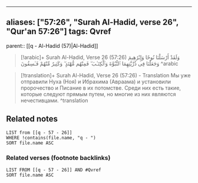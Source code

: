 
---
aliases: ["57:26", "Surah Al-Hadid, verse 26", "Qur'an 57:26"]
tags: Qvref
---

parent:: [[q - Al-Hadid (57)|Al-Hadid]]

> [!arabic]+ Surah Al-Hadid, Verse 26 (57:26)
> <span class="quran-arabic">وَلَقَدْ أَرْسَلْنَا نُوحًا وَإِبْرَٰهِيمَ وَجَعَلْنَا فِى ذُرِّيَّتِهِمَا ٱلنُّبُوَّةَ وَٱلْكِتَـٰبَ ۖ فَمِنْهُم مُّهْتَدٍ ۖ وَكَثِيرٌ مِّنْهُمْ فَـٰسِقُونَ</span>
^arabic

> [!translation]+ Surah Al-Hadid, Verse 26 (57:26) - Translation
> Мы уже отправили Нуха (Ноя) и Ибрахима (Авраама) и установили пророчество и Писание в их потомстве. Среди них есть такие, которые следуют прямым путем, но многие из них являются нечестивцами.
^translation



## Related notes
```dataview
LIST from [[q - 57 - 26]]
WHERE !contains(file.name, "q - ")
SORT file.name ASC
```

### Related verses (footnote backlinks)
```dataview
LIST FROM [[q - 57 - 26]] AND #Qvref
SORT file.name ASC
```

